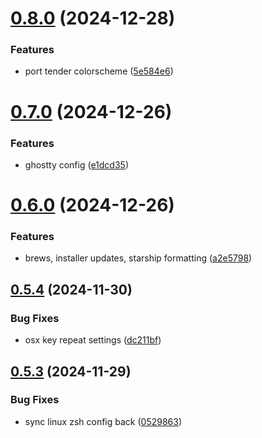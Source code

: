 # [0.8.0](https://github.com/jmreicha/configs/compare/v0.7.0...v0.8.0) (2024-12-28)


### Features

* port tender colorscheme ([5e584e6](https://github.com/jmreicha/configs/commit/5e584e615a8349d48fb1b16fc9b2cf0ecf3b3e50))



# [0.7.0](https://github.com/jmreicha/configs/compare/v0.6.0...v0.7.0) (2024-12-26)


### Features

* ghostty config ([e1dcd35](https://github.com/jmreicha/configs/commit/e1dcd3566973ab80f8d2648d6f96d0e3865ce43c))



# [0.6.0](https://github.com/jmreicha/configs/compare/v0.5.4...v0.6.0) (2024-12-26)


### Features

* brews, installer updates, starship formatting ([a2e5798](https://github.com/jmreicha/configs/commit/a2e5798f27a846615bf5a9123f026f16b2744d51))



## [0.5.4](https://github.com/jmreicha/configs/compare/v0.5.3...v0.5.4) (2024-11-30)


### Bug Fixes

* osx key repeat settings ([dc211bf](https://github.com/jmreicha/configs/commit/dc211bfc0cbf659c767615f1801207752e638874))



## [0.5.3](https://github.com/jmreicha/configs/compare/v0.5.2...v0.5.3) (2024-11-29)


### Bug Fixes

* sync linux zsh config back ([0529863](https://github.com/jmreicha/configs/commit/0529863d19999456178319c7fb401e816d1f5309))



